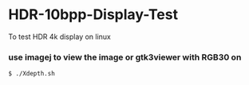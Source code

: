 # HDR-10bpp-Display-Test
To test HDR 4k display on linux 
### use imagej to view the image or gtk3viewer with RGB30 on
```
$ ./Xdepth.sh
```
